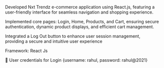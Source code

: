 Developed Nxt Trendz e-commerce application using React.js, featuring a user-friendly interface for seamless navigation and shopping experience.

Implemented core pages: Login, Home, Products, and Cart, ensuring secure authentication, dynamic product displays, and efficient cart management.

Integrated a Log Out button to enhance user session management, providing a secure and intuitive user experience

Framework: React Js

🔑 User credentials for Login {username: rahul, password: rahul@2021}


